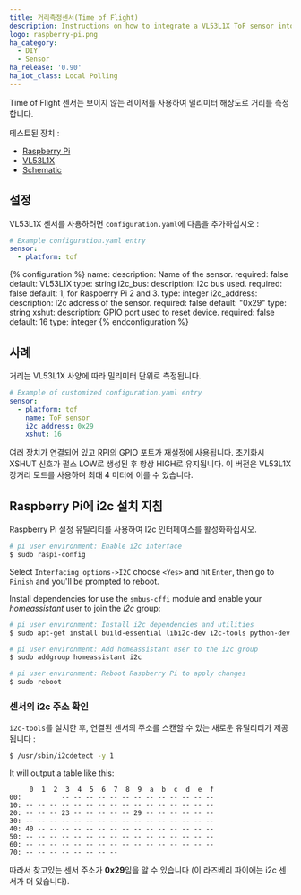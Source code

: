 ```yaml
---
title: 거리측정센서(Time of Flight)
description: Instructions on how to integrate a VL53L1X ToF sensor into Home Assistant.
logo: raspberry-pi.png
ha_category:
  - DIY
  - Sensor
ha_release: '0.90'
ha_iot_class: Local Polling
---
```


Time of Flight 센서는 보이지 않는 레이저를 사용하여 밀리미터 해상도로 거리를 측정합니다. 

테스트된 장치 :

- [Raspberry Pi](https://www.raspberrypi.org/)
- [VL53L1X](https://www.st.com/en/imaging-and-photonics-solutions/vl53l1x.html)
- [Schematic](https://cdn.sparkfun.com/assets/3/5/c/e/2/Qwiic_Distance_Sensor_-_VL53L1X.pdf)

## 설정

VL53L1X 센서를 사용하려면 `configuration.yaml`에 다음을 추가하십시오 :

```yaml
# Example configuration.yaml entry
sensor:
  - platform: tof
```

{% configuration %}
name:
  description: Name of the sensor.
  required: false
  default: VL53L1X
  type: string
i2c_bus:
  description: I2c bus used.
  required: false
  default: 1, for Raspberry Pi 2 and 3.
  type: integer
i2c_address:
  description: I2c address of the sensor.
  required: false
  default: "0x29"
  type: string
xshut:
  description: GPIO port used to reset device.
  required: false
  default: 16
  type: integer
{% endconfiguration %}

## 사례

거리는 VL53L1X 사양에 따라 밀리미터 단위로 측정됩니다.

```yaml
# Example of customized configuration.yaml entry
sensor:
  - platform: tof
    name: ToF sensor
    i2c_address: 0x29
    xshut: 16
```
여러 장치가 연결되어 있고 RPI의 GPIO 포트가 재설정에 사용됩니다. 초기화시 XSHUT 신호가 펄스 LOW로 생성된 후 항상 HIGH로 유지됩니다. 이 버전은 VL53L1X 장거리 모드를 사용하며 최대 4 미터에 이를 수 있습니다.

## Raspberry Pi에 i2c 설치 지침

Raspberry Pi 설정 유틸리티를 사용하여 I2c 인터페이스를 활성화하십시오.

```bash
# pi user environment: Enable i2c interface
$ sudo raspi-config
```

Select `Interfacing options->I2C` choose `<Yes>` and hit `Enter`, then go to `Finish` and you'll be prompted to reboot.

Install dependencies for use the `smbus-cffi` module and enable your _homeassistant_ user to join the _i2c_ group:

```bash
# pi user environment: Install i2c dependencies and utilities
$ sudo apt-get install build-essential libi2c-dev i2c-tools python-dev libffi-dev

# pi user environment: Add homeassistant user to the i2c group
$ sudo addgroup homeassistant i2c

# pi user environment: Reboot Raspberry Pi to apply changes
$ sudo reboot
```

### 센서의 i2c 주소 확인

`i2c-tools`를 설치한 후, 연결된 센서의 주소를 스캔할 수 있는 새로운 유틸리티가 제공됩니다 :

```bash
$ /usr/sbin/i2cdetect -y 1
```

It will output a table like this:

```text
     0  1  2  3  4  5  6  7  8  9  a  b  c  d  e  f
00:          -- -- -- -- -- -- -- -- -- -- -- -- --
10: -- -- -- -- -- -- -- -- -- -- -- -- -- -- -- --
20: -- -- -- 23 -- -- -- -- -- 29 -- -- -- -- -- --
30: -- -- -- -- -- -- -- -- -- -- -- -- -- -- -- --
40: 40 -- -- -- -- -- -- -- -- -- -- -- -- -- -- --
50: -- -- -- -- -- -- -- -- -- -- -- -- -- -- -- --
60: -- -- -- -- -- -- -- -- -- -- -- -- -- -- -- --
70: -- -- -- -- -- -- -- --
```

따라서 찾고있는 센서 주소가 **0x29**임을 알 수 있습니다 (이 라즈베리 파이에는 i2c 센서가 더 있습니다).